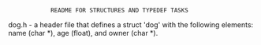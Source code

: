 				README FOR STRUCTURES AND TYPEDEF TASKS

dog.h - a header file that defines a struct 'dog' with the following elements: name (char \*), age (float), and owner (char \*).
